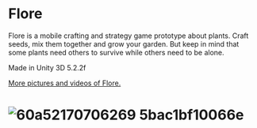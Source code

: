 
# Flore

Flore is a mobile crafting and strategy game prototype about plants. Craft seeds, mix them together and grow your garden. But keep in mind that some plants need others to survive while others need to be alone.

Made in Unity 3D 5.2.2f

[More pictures and videos of Flore.](https://www.behance.net/gallery/70706269/Flore)
# ![60a52170706269 5bac1bf10066e](https://user-images.githubusercontent.com/20261143/127348675-77eaea2f-28f6-4e51-9657-b305afbe5897.png)
